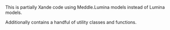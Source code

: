 This is partially Xande code using Meddle.Lumina models instead of Lumina models.

Additionally contains a handful of utility classes and functions.